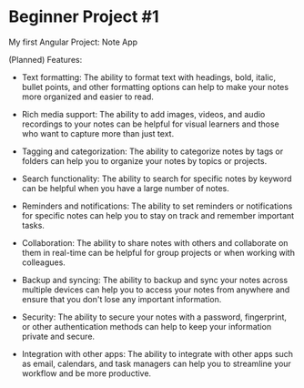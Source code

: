 # Beginner Project #1

My first Angular Project: Note App 

(Planned) Features: 
* Text formatting: The ability to format text with headings, bold, italic, bullet points, and other formatting options can help to make your notes more organized and easier to read.

* Rich media support: The ability to add images, videos, and audio recordings to your notes can be helpful for visual learners and those who want to capture more than just text.

* Tagging and categorization: The ability to categorize notes by tags or folders can help you to organize your notes by topics or projects.

* Search functionality: The ability to search for specific notes by keyword can be helpful when you have a large number of notes.

* Reminders and notifications: The ability to set reminders or notifications for specific notes can help you to stay on track and remember important tasks.

* Collaboration: The ability to share notes with others and collaborate on them in real-time can be helpful for group projects or when working with colleagues.

* Backup and syncing: The ability to backup and sync your notes across multiple devices can help you to access your notes from anywhere and ensure that you don't lose any important information.

* Security: The ability to secure your notes with a password, fingerprint, or other authentication methods can help to keep your information private and secure.

* Integration with other apps: The ability to integrate with other apps such as email, calendars, and task managers can help you to streamline your workflow and be more productive.